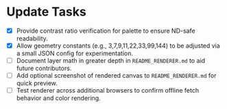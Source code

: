 # Update Tasks

- [x] Provide contrast ratio verification for palette to ensure ND-safe readability.
- [x] Allow geometry constants (e.g., 3,7,9,11,22,33,99,144) to be adjusted via a small JSON config for experimentation.
- [ ] Document layer math in greater depth in `README_RENDERER.md` to aid future contributors.
- [ ] Add optional screenshot of rendered canvas to `README_RENDERER.md` for quick preview.
- [ ] Test renderer across additional browsers to confirm offline fetch behavior and color rendering.
